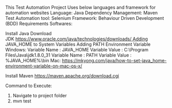 This Test Automation Project Uses below languages and framework for automation websites
Language: Java
Dependency Management: Maven
Test Automation tool: Selenium
Framework: Behaviour Driven Development (BDD)
Requirements Softwares:

Install Java 
Download JDK https://www.oracle.com/java/technologies/downloads/ Adding JAVA_HOME to System Variables Adding PATH Environment Variable Windows: Variable Name : JAVA_HOME Variable Value : C:\Program Files\Java\jdk1.8.0_31 Variable Name : PATH Variable Value : %JAVA_HOME%\bin Mac: https://mkyong.com/java/how-to-set-java_home-environment-variable-on-mac-os-x/


Install Maven https://maven.apache.org/download.cgi


Command to Execute:
1. Navigate to project folder
2. mvn test
